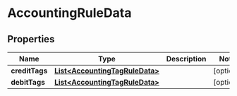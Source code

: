 

# AccountingRuleData


## Properties

| Name | Type | Description | Notes |
|------------ | ------------- | ------------- | -------------|
|**creditTags** | [**List&lt;AccountingTagRuleData&gt;**](AccountingTagRuleData.md) |  |  [optional] |
|**debitTags** | [**List&lt;AccountingTagRuleData&gt;**](AccountingTagRuleData.md) |  |  [optional] |



